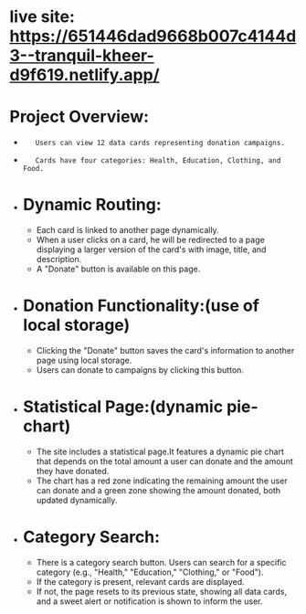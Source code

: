 # live site: https://651446dad9668b007c4144d3--tranquil-kheer-d9f619.netlify.app/
 #                                 Project Overview:
-        Users can view 12 data cards representing donation campaigns.
-        Cards have four categories: Health, Education, Clothing, and Food.

- # Dynamic Routing:
    - Each card is linked to another page dynamically.
    - When a user clicks on a card, he will be redirected to a page displaying a larger version of the card's  with  image, title, and description.
    - A "Donate" button is available on this page.

- # Donation Functionality:(use of local storage)
    - Clicking the "Donate" button saves the card's information to another page using local storage.
    - Users can donate to campaigns by clicking this button.

- # Statistical Page:(dynamic pie-chart)
    - The site includes a statistical page.It features a dynamic pie chart that depends on the total amount a user can donate and the amount they have donated.
    - The chart has a red zone indicating the remaining amount the user can donate and a green zone showing the amount donated, both updated dynamically.

- # Category Search:
    - There is a category search button. Users can search for a specific category (e.g., "Health," "Education," "Clothing," or "Food").
    - If the category is present, relevant cards are displayed.
    - If not, the page resets to its previous state, showing all data cards, and a sweet alert or notification is shown to inform the user.
